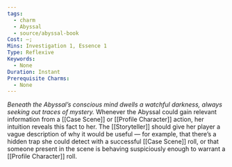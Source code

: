 ```yaml
---
tags:
  - charm
  - Abyssal
  - source/abyssal-book
Cost: —; 
Mins: Investigation 1, Essence 1
Type: Reflexive
Keywords:
  - None
Duration: Instant
Prerequisite Charms:
  - None
---
```

*Beneath the Abyssal’s conscious mind dwells a watchful darkness, always seeking out traces of mystery.*
Whenever the Abyssal could gain relevant information from a [[Case Scene]] or [[Profile Character]] action, her intuition reveals this fact to her. The [[Storyteller]] should give her player a vague description of why it would be useful — for example, that there’s a hidden trap she could detect with a successful [[Case Scene]] roll, or that someone present in the scene is behaving suspiciously enough to warrant a [[Profile Character]] roll.